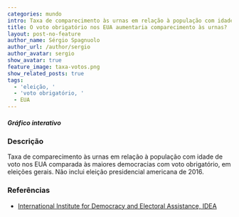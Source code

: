 ```yaml
---
categories: mundo
intro: Taxa de comparecimento às urnas em relação à população com idade de voto nos EUA comparada às maiores democracias com voto obrigatório
title: O voto obrigatório nos EUA aumentaria comparecimento às urnas?
layout: post-no-feature
author_name: Sérgio Spagnuolo
author_url: /author/sergio
author_avatar: sergio
show_avatar: true
feature_image: taxa-votos.png
show_related_posts: true
tags:
  - 'eleição, '
  - 'voto obrigatório, '
  - EUA
---
```


<div id="scatter"> </div>

<script src="http://d3js.org/d3.v3.min.js"></script>

##### Gráfico interativo

### Descrição

Taxa de comparecimento às urnas em relação à população com idade de voto nos EUA comparada às maiores democracias com voto obrigatório, em eleições gerais. Não inclui eleição presidencial americana de 2016.

### Referências

* [International Institute for Democracy and Electoral Assistance, IDEA](http://www.idea.int/data-tools/question-view/524)

<style>
.axis path,
.axis line {
  fill: none;
  stroke: #000;
  shape-rendering: crispEdges;
}

.dot {
  stroke: #;
}

.tooltip {
  position: absolute;
  width: 200px;
  height: 40px;
  pointer-events: none;
}

#scatter{
  max-width: 800px;
  min-widh: 500px;
}
</style>


<script>
var margin = {
    top: 20,
    right: 10,
    bottom: 30,
    left: 0
  },
  width = 600 - margin.left - margin.right,
  height = 400 - margin.top - margin.bottom;

var xValue = function(d) {
    return d.year;
  },
  xScale = d3.scale.linear().range([0, width]),
  xMap = function(d) {
    return xScale(xValue(d));
  },
  xAxis = d3.svg.axis().scale(xScale).orient("bottom").ticks(10,"d");


var yValue = function(d) {
    return d.vapvt;
  },
  yScale = d3.scale.linear().range([height, 0]),
  yMap = function(d) {
    return yScale(yValue(d));
  },
  yAxis = d3.svg.axis().scale(yScale).orient("left");

// cores
var cValue = function(d) {
    return d.country;
  },
  color = d3.scale.category10();

var svg = d3.select("#scatter").append("svg")
  .attr("viewBox", "0 0 600 400")
  .append("g")
  .style("font", "14px Inconsolata")
  .attr("transform", "translate(" + margin.left + "," + margin.top + ")");


// tooltip
var tooltip = d3.select("body").append("div")
  .attr("class", "tooltip")
  .style("opacity", 0);

//  data
d3.csv("https://cdn.rawgit.com/voltdatalab/dados/master/politica/eua-vs-mandatory.csv", function(error, data) {

  // csv para numero
  data.forEach(function(d) {
    d.vap = +d.vap;
    d.vapvt = +d.vapvt;
    d.year = +d.year;
    //console.log(d);
  });

  xScale.domain([d3.min(data, xValue) - 1, d3.max(data, xValue) + 1]);
  yScale.domain([d3.min(data, yValue) - 1, d3.max(data, yValue) + 1]);

  // x-axis
  svg.append("g")
    .attr("class", "x axis")
    .attr("transform", "translate(0," + height + ")")
    .call(xAxis)
    .append("text")
    .attr("class", "label")
    .attr("x", width)
    .attr("y", -6)
    .style("text-anchor", "end")
    .style("font", "1.1em Inconsolata")
    .text("");

  // y-axis
  svg.append("g")
    .attr("class", "y axis")
    .call(yAxis)
    .append("text")
    .attr("class", "label")
    .attr("transform", "rotate(-90)")
    .attr("y", 6)
    .attr("dy", ".71em")
    .style("text-anchor", "end")
    .style("font", "1em Inconsolata")
    .text("Taxa de participação nas urnas em %");

  // dots
  svg.selectAll(".dot")
    .data(data)
    .enter().append("circle")
    .attr("class", "dot")
    .attr("r", 4)
    .style("opacity", .8)
    .attr("cx", xMap)
    .attr("cy", yMap)
    .style("fill", function(d) {
      return color(cValue(d));
    })
    .on("mouseover", function(d) {
      tooltip.transition()
        .duration(50)
        .attr("min-height", "120px")
        .style("opacity", 1)
        .style("background-color", "#cbcbcb")
        .style("font", "12px Inconsolata")
        .style("padding", "10px");

      tooltip.html("Year:<strong> " + d.year + "</strong>" + "<br/>"+ "Voting age pop: "+ d.vap + "</strong> <br/>" +
          "Turnout rate: <strong> " + yValue(d) + " %</strong>")
        .style("left", (d3.event.pageX + 5) + "px")
        .style("top", (d3.event.pageY - 28) + "px")
        .style("bottom", (d3.event.pageY - 28) + "px");
    })
    .on("mouseout", function(d) {
      tooltip.transition()
        .duration(500)
        .style("opacity", 0);
    });

  //  legenda
  var legend = svg.selectAll(".legend")
    .data(color.domain())
    .enter().append("g")
    .attr("class", "legend")
    .style("font", "18px Inconsolata")
    .attr("transform", function(d, i) {
      return "translate(0," + i * 20 + ")";
    });

  // legenda retangular
  legend.append("rect")
    .attr("x", width / 1.24)
    .attr("y", 225)
    .attr("width", 8)
    .attr("height", 18)
    .style("fill", color);

  // texto legenda
  legend.append("text")
    .attr("x", width / 1.2)
    .attr("y", 235)
    .attr("dy", ".35em")
    .style("font", ".8em Inconsolata")
    .style("text-anchor", "right")
    .text(function(d) {
      return d;
    })
});

</script>
